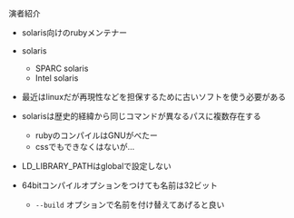 演者紹介
- solaris向けのrubyメンテナー

- solaris
  - SPARC solaris
  - Intel solaris
- 最近はlinuxだが再現性などを担保するために古いソフトを使う必要がある
- solarisは歴史的経緯から同じコマンドが異なるパスに複数存在する
  - rubyのコンパイルはGNUがべたー
  - cssでもできなくはないが…
- LD_LIBRARY_PATHはglobalで設定しない
- 64bitコンパイルオプションをつけても名前は32ビット
  - `--build` オプションで名前を付け替えてあげると良い
